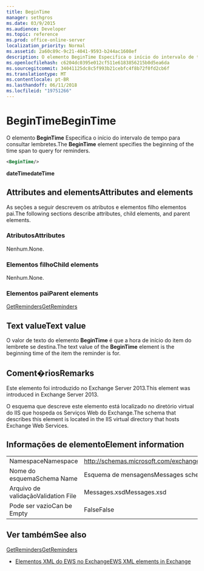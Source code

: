 ```yaml
---
title: BeginTime
manager: sethgros
ms.date: 03/9/2015
ms.audience: Developer
ms.topic: reference
ms.prod: office-online-server
localization_priority: Normal
ms.assetid: 2a60c89c-9c21-4041-9593-b244ac1608ef
description: O elemento BeginTime Especifica o início do intervalo de tempo para consultar lembretes.
ms.openlocfilehash: c6204dc0395e012cf511e6183856215b0d5ea6da
ms.sourcegitcommit: 34041125dc8c5f993b21cebfc4f8b72f0fd2cb6f
ms.translationtype: MT
ms.contentlocale: pt-BR
ms.lasthandoff: 06/11/2018
ms.locfileid: "19751266"
---
```

# <a name="begintime"></a><span data-ttu-id="6b1e9-103">BeginTime</span><span class="sxs-lookup"><span data-stu-id="6b1e9-103">BeginTime</span></span>

<span data-ttu-id="6b1e9-104">O elemento **BeginTime** Especifica o início do intervalo de tempo para consultar lembretes.</span><span class="sxs-lookup"><span data-stu-id="6b1e9-104">The **BeginTime** element specifies the beginning of the time span to query for reminders.</span></span> 
  
```XML
<BeginTime/>
```

 <span data-ttu-id="6b1e9-105">**dateTime**</span><span class="sxs-lookup"><span data-stu-id="6b1e9-105">**dateTime**</span></span>
## <a name="attributes-and-elements"></a><span data-ttu-id="6b1e9-106">Attributes and elements</span><span class="sxs-lookup"><span data-stu-id="6b1e9-106">Attributes and elements</span></span>

<span data-ttu-id="6b1e9-107">As seções a seguir descrevem os atributos e elementos filho elementos pai.</span><span class="sxs-lookup"><span data-stu-id="6b1e9-107">The following sections describe attributes, child elements, and parent elements.</span></span>
  
### <a name="attributes"></a><span data-ttu-id="6b1e9-108">Atributos</span><span class="sxs-lookup"><span data-stu-id="6b1e9-108">Attributes</span></span>

<span data-ttu-id="6b1e9-109">Nenhum.</span><span class="sxs-lookup"><span data-stu-id="6b1e9-109">None.</span></span>
  
### <a name="child-elements"></a><span data-ttu-id="6b1e9-110">Elementos filho</span><span class="sxs-lookup"><span data-stu-id="6b1e9-110">Child elements</span></span>

<span data-ttu-id="6b1e9-111">Nenhum.</span><span class="sxs-lookup"><span data-stu-id="6b1e9-111">None.</span></span>
  
### <a name="parent-elements"></a><span data-ttu-id="6b1e9-112">Elementos pai</span><span class="sxs-lookup"><span data-stu-id="6b1e9-112">Parent elements</span></span>

[<span data-ttu-id="6b1e9-113">GetReminders</span><span class="sxs-lookup"><span data-stu-id="6b1e9-113">GetReminders</span></span>](getreminders.md)
  
## <a name="text-value"></a><span data-ttu-id="6b1e9-114">Text value</span><span class="sxs-lookup"><span data-stu-id="6b1e9-114">Text value</span></span>

<span data-ttu-id="6b1e9-115">O valor de texto do elemento **BeginTime** é que a hora de início do item do lembrete se destina.</span><span class="sxs-lookup"><span data-stu-id="6b1e9-115">The text value of the **BeginTime** element is the beginning time of the item the reminder is for.</span></span> 
  
## <a name="remarks"></a><span data-ttu-id="6b1e9-116">Coment�rios</span><span class="sxs-lookup"><span data-stu-id="6b1e9-116">Remarks</span></span>

<span data-ttu-id="6b1e9-117">Este elemento foi introduzido no Exchange Server 2013.</span><span class="sxs-lookup"><span data-stu-id="6b1e9-117">This element was introduced in Exchange Server 2013.</span></span>
  
<span data-ttu-id="6b1e9-118">O esquema que descreve este elemento está localizado no diretório virtual do IIS que hospeda os Serviços Web do Exchange.</span><span class="sxs-lookup"><span data-stu-id="6b1e9-118">The schema that describes this element is located in the IIS virtual directory that hosts Exchange Web Services.</span></span>
  
## <a name="element-information"></a><span data-ttu-id="6b1e9-119">Informações de elemento</span><span class="sxs-lookup"><span data-stu-id="6b1e9-119">Element information</span></span>

|||
|:-----|:-----|
|<span data-ttu-id="6b1e9-120">Namespace</span><span class="sxs-lookup"><span data-stu-id="6b1e9-120">Namespace</span></span>  <br/> |http://schemas.microsoft.com/exchange/services/2006/messages  <br/> |
|<span data-ttu-id="6b1e9-121">Nome do esquema</span><span class="sxs-lookup"><span data-stu-id="6b1e9-121">Schema Name</span></span>  <br/> |<span data-ttu-id="6b1e9-122">Esquema de mensagens</span><span class="sxs-lookup"><span data-stu-id="6b1e9-122">Messages schema</span></span>  <br/> |
|<span data-ttu-id="6b1e9-123">Arquivo de validação</span><span class="sxs-lookup"><span data-stu-id="6b1e9-123">Validation File</span></span>  <br/> |<span data-ttu-id="6b1e9-124">Messages.xsd</span><span class="sxs-lookup"><span data-stu-id="6b1e9-124">Messages.xsd</span></span>  <br/> |
|<span data-ttu-id="6b1e9-125">Pode ser vazio</span><span class="sxs-lookup"><span data-stu-id="6b1e9-125">Can be Empty</span></span>  <br/> |<span data-ttu-id="6b1e9-126">False</span><span class="sxs-lookup"><span data-stu-id="6b1e9-126">False</span></span>  <br/> |
   
## <a name="see-also"></a><span data-ttu-id="6b1e9-127">Ver também</span><span class="sxs-lookup"><span data-stu-id="6b1e9-127">See also</span></span>



[<span data-ttu-id="6b1e9-128">GetReminders</span><span class="sxs-lookup"><span data-stu-id="6b1e9-128">GetReminders</span></span>](getreminders.md)


- [<span data-ttu-id="6b1e9-129">Elementos XML do EWS no Exchange</span><span class="sxs-lookup"><span data-stu-id="6b1e9-129">EWS XML elements in Exchange</span></span>](ews-xml-elements-in-exchange.md)

